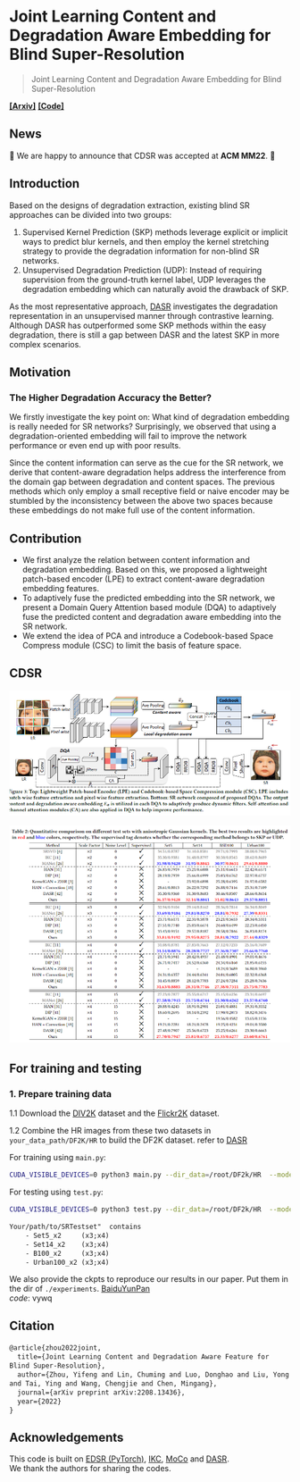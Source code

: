 # Joint Learning Content and Degradation Aware Embedding for Blind Super-Resolution
> Joint Learning Content and Degradation Aware Embedding for Blind Super-Resolution

**[[Arxiv]](https://arxiv.org/abs/2208.13436)** **[[Code]](https://github.com/ZhouYiiFeng/CDSR/)**
## News
:bell: We are happy to announce that CDSR was accepted at **ACM MM22**. :bell:

## Introduction
Based on the designs of degradation extraction, existing blind SR approaches can be divided into two groups:
1. Supervised Kernel Prediction (SKP) methods leverage explicit or implicit ways to predict blur kernels, and then employ the kernel stretching strategy to provide the degradation information for non-blind SR networks. 
2. Unsupervised Degradation Prediction (UDP): Instead of requiring supervision from the ground-truth kernel label, UDP leverages the degradation embedding which can naturally avoid the drawback of SKP.

As the most representative approach, [DASR](https://github.com/The-Learning-And-Vision-Atelier-LAVA/DASR) investigates the degradation representation in an unsupervised manner through contrastive learning.
Although DASR has outperformed some SKP methods within the easy degradation, there is still a gap between DASR and the latest SKP in more complex scenarios. 

## Motivation
### The Higher Degradation Accuracy the Better?
We firstly investigate the key point on: What kind of degradation embedding is really needed for SR networks? Surprisingly, we observed that using a degradation-oriented embedding will fail to improve the network performance or even end up with poor results.

Since the content information can serve as the cue for the SR network, we derive that content-aware degradation helps address the interference from the domain gap between degradation and content spaces. 
The previous methods which only employ a small receptive field or naive encoder may be stumbled by the inconsistency between the above two spaces because these embeddings do not make full use of the content information.

## Contribution
- We first analyze the relation between content information and degradation embedding. Based on this, we proposed a lightweight patch-based encoder (LPE) to extract content-aware degradation embedding features.
- To adaptively fuse the predicted embedding into the SR network, we present a Domain Query Attention based module (DQA) to adaptively fuse the predicted content and degradation aware embedding into the SR network.
- We extend the idea of PCA and introduce a Codebook-based Space Compress module (CSC) to limit the basis of feature space.

## CDSR
![fram](Figs/fram.PNG)

![Tab1](Figs/table1.PNG)

## For training and testing
### 1. Prepare training data 

1.1 Download the [DIV2K](https://data.vision.ee.ethz.ch/cvl/DIV2K/)  dataset and the [Flickr2K](http://cv.snu.ac.kr/research/EDSR/Flickr2K.tar) dataset.

1.2 Combine the HR images from these two datasets in `your_data_path/DF2K/HR` to build the DF2K dataset. 
refer to [DASR](https://github.com/The-Learning-And-Vision-Atelier-LAVA/DASR)

For training using `main.py`:

```bash
CUDA_VISIBLE_DEVICES=0 python3 main.py --dir_data=/root/DF2k/HR  --model=CDSR --scale=2 --blur_type=aniso_gaussian  --noise=0  --sig_min=0.35   --sig_max=5  --batch_size=32   --save=cdsr  --epochs_encoder=-1 --n_GPUs=1 --freeze_epoch 600 --sv_mode 0
```

For testing using `test.py`:

```bash
CUDA_VISIBLE_DEVICES=0 python3 test.py --dir_data=/root/DF2k/HR  --model=CDSR --scale=2 --blur_type=aniso_gaussian  --noise=0 --pre_train experiment/cdsr_x2_bicubic_aniso/model/model_492_psnr_36.17.pt --sv_mode 0 --n_GPUs=1
```

```
Your/path/to/SRTestset"  contains 
    - Set5_x2     (x3;x4) 
    - Set14_x2    (x3;x4) 
    - B100_x2     (x3;x4) 
    - Urban100_x2 (x3;x4)

```


We also provide the ckpts to reproduce our results in our paper. Put them in the dir of `./experiments`.
[BaiduYunPan](https://pan.baidu.com/s/1h9s7e3bzzUb-BwCvlEpZQA )  
*code*: vywq 

## Citation
```
@article{zhou2022joint,
  title={Joint Learning Content and Degradation Aware Feature for Blind Super-Resolution},
  author={Zhou, Yifeng and Lin, Chuming and Luo, Donghao and Liu, Yong and Tai, Ying and Wang, Chengjie and Chen, Mingang},
  journal={arXiv preprint arXiv:2208.13436},
  year={2022}
}
```

## Acknowledgements
This code is built on [EDSR (PyTorch)](https://github.com/thstkdgus35/EDSR-PyTorch), [IKC](https://github.com/yuanjunchai/IKC), [MoCo](https://github.com/facebookresearch/moco) and [DASR](https://github.com/The-Learning-And-Vision-Atelier-LAVA/DASR).  
We thank the authors for sharing the codes.
